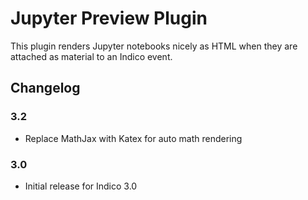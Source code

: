 # Jupyter Preview Plugin

This plugin renders Jupyter notebooks nicely as HTML when they are attached as
material to an Indico event.

## Changelog

### 3.2

- Replace MathJax with Katex for auto math rendering

### 3.0

- Initial release for Indico 3.0
